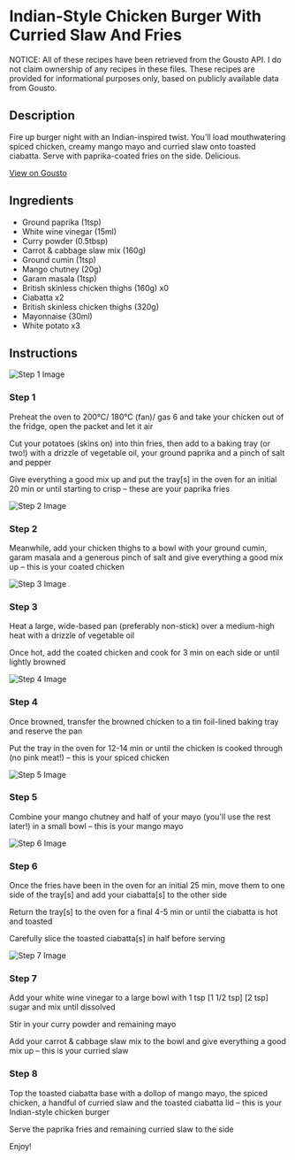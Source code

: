 # Indian-Style Chicken Burger With Curried Slaw And Fries

NOTICE: All of these recipes have been retrieved from the Gousto API. I do not claim ownership of any recipes in these files. These recipes are provided for informational purposes only, based on publicly available data from Gousto.

## Description

Fire up burger night with an Indian-inspired twist. You’ll load mouthwatering spiced chicken, creamy mango mayo and curried slaw onto toasted ciabatta. Serve with paprika-coated fries on the side. Delicious.

[View on Gousto](https://www.gousto.co.uk/recipes/cookbook/indian-chicken-burger-paprika-chips-slaw)

## Ingredients

- Ground paprika (1tsp)
- White wine vinegar (15ml)
- Curry powder (0.5tbsp)
- Carrot & cabbage slaw mix (160g)
- Ground cumin (1tsp)
- Mango chutney (20g)
- Garam masala (1tsp)
- British skinless chicken thighs (160g) x0
- Ciabatta x2
- British skinless chicken thighs (320g)
- Mayonnaise (30ml)
- White potato x3

## Instructions

![Step 1 Image](https://production-media.gousto.co.uk/cms/recipe-step-image/Step-1-1657636048633-x200.jpg)

### Step 1

Preheat the oven to 200°C/ 180°C (fan)/ gas 6 and take your chicken out of the fridge, open the packet and let it air

Cut your potatoes (skins on) into thin fries, then add to a baking tray (or two!) with a drizzle of vegetable oil, your ground paprika and a pinch of salt and pepper

Give everything a good mix up and put the tray[s] in the oven for an initial 20 min or until starting to crisp – these are your paprika fries

![Step 2 Image](https://production-media.gousto.co.uk/cms/recipe-step-image/Step-2-1657636053981-x200.jpg)

### Step 2

Meanwhile, add your chicken thighs to a bowl with your ground cumin, garam masala and a generous pinch of salt and give everything a good mix up – this is your coated chicken

![Step 3 Image](https://production-media.gousto.co.uk/cms/recipe-step-image/Step-3-1657636059675-x200.jpg)

### Step 3

Heat a large, wide-based pan (preferably non-stick) over a medium-high heat with a drizzle of vegetable oil

Once hot, add the coated chicken and cook for 3 min on each side or until lightly browned

![Step 4 Image](https://production-media.gousto.co.uk/cms/recipe-step-image/Step-4-1657636065874-x200.jpg)

### Step 4

Once browned, transfer the browned chicken to a tin foil-lined baking tray and reserve the pan

Put the tray in the oven for 12-14 min or until the chicken is cooked through (no pink meat!) – this is your spiced chicken

![Step 5 Image](https://production-media.gousto.co.uk/cms/recipe-step-image/Step-5-1657636090946-x200.jpg)

### Step 5

Combine your mango chutney and half of your mayo (you'll use the rest later!) in a small bowl – this is your mango mayo

![Step 6 Image](https://production-media.gousto.co.uk/cms/recipe-step-image/Step-6-1657636097995-x200.jpg)

### Step 6

Once the fries have been in the oven for an initial 25 min, move them to one side of the tray[s] and add your ciabatta[s] to the other side

Return the tray[s] to the oven for a final 4-5 min or until the ciabatta is hot and toasted

Carefully slice the toasted ciabatta[s] in half before serving

![Step 7 Image](https://production-media.gousto.co.uk/cms/recipe-step-image/Step-7-1657636109984-x200.jpg)

### Step 7

Add your white wine vinegar to a large bowl with 1 tsp <span class="text-purple">[1 1/2 tsp]</span><span class="text-danger"> [2 tsp]</span> sugar<span class="text-danger"> </span>and mix until dissolved

Stir in your curry powder and remaining mayo

Add your carrot & cabbage slaw mix to the bowl and give everything a good mix up – this is your curried slaw

### Step 8

Top the toasted ciabatta base with a dollop of mango mayo, the spiced chicken, a handful of curried slaw and the toasted ciabatta lid – this is your Indian-style chicken burger

Serve the paprika fries and remaining curried slaw to the side

Enjoy!

